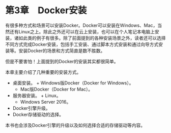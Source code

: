 # 第3章　Docker安装

有很多种方式和场景可以安装Docker。Docker可以安装在Windows、Mac，当然还有Linux之上。除此之外还可以在云上安装，也可以在个人笔记本电脑上安装，诸如此类的例子有很多。除了前面提到的各种安装场景之外，读者还可以选择不同方式完成Docker安装，包括手工安装、通过脚本方式安装和通过向导方式安装等。安装Docker的场景和方式简直是数不胜数。

但是不要害怕！上面提到的Docker的安装其实都很简单。

本章主要介绍了几种重要的安装方式。

+ 桌面安装。
      + Windows版Docker（Docker for Windows）。
    + Mac版Docker（Docker for Mac）。  
+ 服务器安装。
      + Linux。
    + Windows Server 2016。  
+ Docker引擎升级。
+ Docker存储驱动的选择。

本书也会涉及Docker引擎的升级以及如何选择合适的存储驱动等内容。


